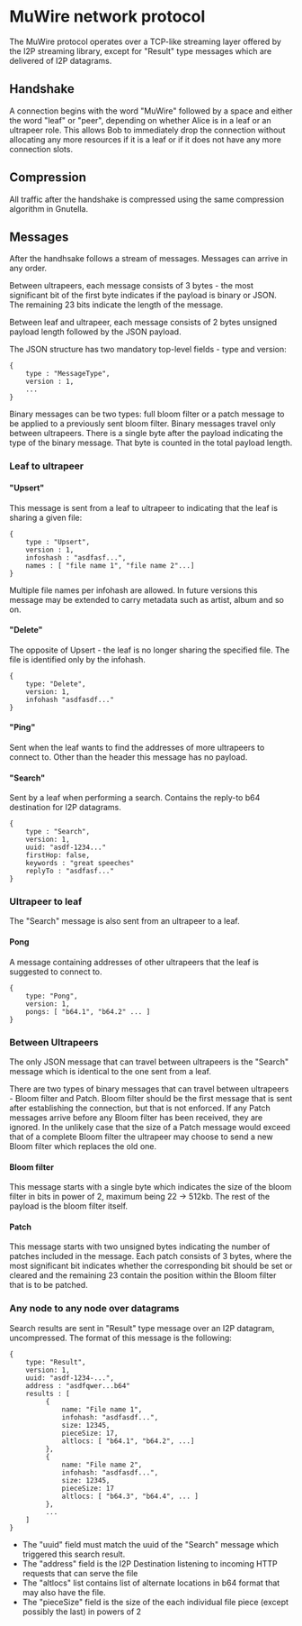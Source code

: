 # MuWire network protocol

The MuWire protocol operates over a TCP-like streaming layer offered by the I2P streaming library, except for "Result" type messages which are delivered of I2P datagrams.

## Handshake

A connection begins with the word "MuWire" followed by a space and either the word "leaf" or "peer", depending on whether Alice is in a leaf or an ultrapeer role.  This allows Bob to immediately drop the connection without allocating any more resources if it is a leaf or if it does not have any more connection slots.

## Compression

All traffic after the handshake is compressed using the same compression algorithm in Gnutella.

## Messages

After the handhsake follows a stream of messages.  Messages can arrive in any order.  

Between ultrapeers, each message consists of 3 bytes - the most significant bit of the first byte indicates if the payload is binary or JSON.  The remaining 23 bits indicate the length of the message.

Between leaf and ultrapeer, each message consists of 2 bytes unsigned payload length followed by the JSON payload.

The JSON structure has two mandatory top-level fields - type and version:

```
{
    type : "MessageType",
    version : 1,
    ...
}
```

Binary messages can be two types: full bloom filter or a patch message to be applied to a previously sent bloom filter.  Binary messages travel only between ultrapeers.  There is a single byte after the payload indicating the type of the binary message.  That byte is counted in the total payload length.

### Leaf to ultrapeer

#### "Upsert"

This message is sent from a leaf to ultrapeer to indicating that the leaf is sharing a given file:

```
{
    type : "Upsert",
    version : 1,
    infoshash : "asdfasf...",
    names : [ "file name 1", "file name 2"...]
}
```

Multiple file names per infohash are allowed.  In future versions this message may be extended to carry metadata such as artist, album and so on.

#### "Delete"

The opposite of Upsert - the leaf is no longer sharing the specified file.  The file is identified only by the infohash.

```
{
    type: "Delete",
    version: 1,
    infohash "asdfasdf..."
}
```

#### "Ping"

Sent when the leaf wants to find the addresses of more ultrapeers to connect to.  Other than the header this message has no payload.

#### "Search"

Sent by a leaf when performing a search.  Contains the reply-to b64 destination for I2P datagrams.

```
{
    type : "Search",
    version: 1,
	uuid: "asdf-1234..."
    firstHop: false,
    keywords : "great speeches"
    replyTo : "asdfasf..."
}
```

### Ultrapeer to leaf

The "Search" message is also sent from an ultrapeer to a leaf.

#### Pong

A message containing addresses of other ultrapeers that the leaf is suggested to connect to.
```
{
    type: "Pong",
    version: 1,
    pongs: [ "b64.1", "b64.2" ... ]
}
```

### Between Ultrapeers

The only JSON message that can travel between ultrapeers is the "Search" message which is identical to the one sent from a leaf.

There are two types of binary messages that can travel between ultrapeers - Bloom filter and Patch.  Bloom filter should be the first message that is sent after establishing the connection, but that is not enforced.  If any Patch messages arrive before any Bloom filter has been received, they are ignored.  In the unlikely case that the size of a Patch message would exceed that of a complete Bloom filter the ultrapeer may choose to send a new Bloom filter which replaces the old one.

#### Bloom filter

This message starts with a single byte which indicates the size of the bloom filter in bits in power of 2, maximum being 22 -> 512kb.  The rest of the payload is the bloom filter itself.

#### Patch

This message starts with two unsigned bytes indicating the number of patches included in the message.  Each patch consists of 3 bytes, where the most significant bit indicates whether the corresponding bit should be set or cleared and the remaining 23 contain the position within the Bloom filter that is to be patched.

### Any node to any node over datagrams

Search results are sent in "Result" type message over an I2P datagram, uncompressed.  The format of this message is the following:

```
{
    type: "Result",
	version: 1,
	uuid: "asdf-1234-...",
    address : "asdfqwer...b64"
	results : [ 
	     {
		     name: "File name 1",
			 infohash: "asdfasdf...",
			 size: 12345,
			 pieceSize: 17,
			 altlocs: [ "b64.1", "b64.2", ...]
	     },
		 {
		     name: "File name 2",
			 infohash: "asdfasdf...",
			 size: 12345,
			 pieceSize: 17
			 altlocs: [ "b64.3", "b64.4", ... ]
		 },
		 ...
    ]
}
```

* The "uuid" field must match the uuid of the "Search" message which triggered this search result.
* The "address" field is the I2P Destination listening to incoming HTTP requests that can serve the file
* The "altlocs" list contains list of alternate locations in b64 format that may also have the file.
* The "pieceSize" field is the size of the each individual file piece (except possibly the last) in powers of 2